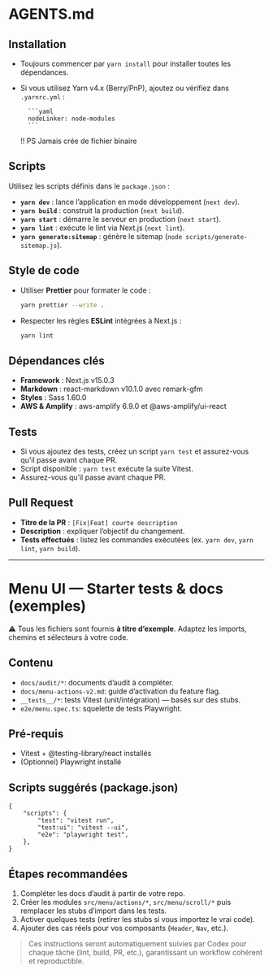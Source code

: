 # AGENTS.md

## Installation

- Toujours commencer par `yarn install` pour installer toutes les dépendances.
- Si vous utilisez Yarn v4.x (Berry/PnP), ajoutez ou vérifiez dans `.yarnrc.yml` :

        ```yaml
        nodeLinker: node-modules
        ```

    !! PS Jamais crée de fichier binaire

## Scripts

Utilisez les scripts définis dans le `package.json` :

- **`yarn dev`** : lance l’application en mode développement (`next dev`).
- **`yarn build`** : construit la production (`next build`).
- **`yarn start`** : démarre le serveur en production (`next start`).
- **`yarn lint`** : exécute le lint via Next.js (`next lint`).
- **`yarn generate:sitemap`** : génère le sitemap (`node scripts/generate-sitemap.js`).

## Style de code

- Utiliser **Prettier** pour formater le code :

    ```bash
    yarn prettier --write .
    ```

- Respecter les règles **ESLint** intégrées à Next.js :

    ```bash
    yarn lint
    ```

## Dépendances clés

- **Framework** : Next.js v15.0.3
- **Markdown** : react-markdown v10.1.0 avec remark-gfm
- **Styles** : Sass 1.60.0
- **AWS & Amplify** : aws-amplify 6.9.0 et @aws-amplify/ui-react

## Tests


- Si vous ajoutez des tests, créez un script `yarn test` et assurez-vous qu’il passe avant chaque PR.
- Script disponible : `yarn test` exécute la suite Vitest.
- Assurez-vous qu’il passe avant chaque PR.


## Pull Request

- **Titre de la PR** : `[Fix|Feat] courte description`
- **Description** : expliquer l’objectif du changement.
- **Tests effectués** : listez les commandes exécutées (ex. `yarn dev`, `yarn lint`, `yarn build`).

---

# Menu UI — Starter tests & docs (exemples)

⚠️ Tous les fichiers sont fournis **à titre d’exemple**. Adaptez les imports, chemins et sélecteurs à votre code.

## Contenu

- `docs/audit/*`: documents d’audit à compléter.
- `docs/menu-actions-v2.md`: guide d’activation du feature flag.
- `__tests__/*`: tests Vitest (unit/intégration) — basés sur des stubs.
- `e2e/menu.spec.ts`: squelette de tests Playwright.

## Pré-requis

- Vitest + @testing-library/react installés
- (Optionnel) Playwright installé

## Scripts suggérés (package.json)

```jsonc
{
    "scripts": {
        "test": "vitest run",
        "test:ui": "vitest --ui",
        "e2e": "playwright test",
    },
}
```

## Étapes recommandées

1. Compléter les docs d’audit à partir de votre repo.
2. Créer les modules `src/menu/actions/*`, `src/menu/scroll/*` puis remplacer les stubs d’import dans les tests.
3. Activer quelques tests (retirer les stubs si vous importez le vrai code).
4. Ajouter des cas réels pour vos composants (`Header`, `Nav`, etc.).

> Ces instructions seront automatiquement suivies par Codex pour chaque tâche (lint, build, PR, etc.), garantissant un workflow cohérent et reproductible.
